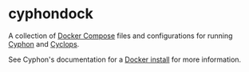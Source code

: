 # cyphondock

A collection of [Docker Compose](https://docs.docker.com/compose/) files
and configurations for running [Cyphon](https://github.com/dunbarcyber/cyphon)
and [Cyclops](https://github.com/dunbarcyber/cyclops).

See Cyphon's documentation for a [Docker install](http://cyphon.readthedocs.io/en/latest/getting-started/configure-server.html) for more information.
